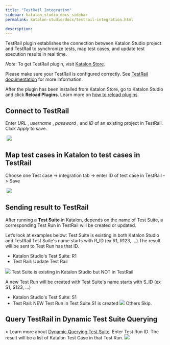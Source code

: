 ```yaml
---
title: "TestRail Integration" 
sidebar: katalon_studio_docs_sidebar
permalink: katalon-studio/docs/testrail-integration.html

description: 
---
```

TestRail plugin establishes the connection between Katalon Studio project and TestRail to synchronize tests, map test cases, and update test execution results in real time.

*Note*: To get TestRail plugin, visit [Katalon Store](https://store.katalon.com).

Please make sure your TestRail is configured correctly. See [TestRail documentation](http://docs.gurock.com/testrail-userguide/start) for more information.

After the plugin has been installed from Katalon Store, go to Katalon Studio and click **Reload Plugins**. Learn more on [how to reload plugins](https://docs.katalon.com/katalon-store/docs/user/access-store-in-KS.html#reload-plugins).

## Connect to TestRail
Enter *URL* , *username* , *password* , and *ID* of an existing project in TestRail. Click *Apply* to save.

 ![](../../images/katalon-studio/docs/testrail-integration/1_connect.png)
## Map test cases in Katalon to test cases in TestRail
Choose one Test case -&gt; integration tab -&gt; enter ID of test case in TestRail -&gt; Save

 ![](../../images/katalon-studio/docs/testrail-integration/2_mapping.png)
## Sending result to TestRail

After running a **Test Suite** in Katalon, depends on the name of Test Suite, a corresponding Test Run in TestRail will be created or updated.

Let’s look at examples below:
Test Suite is existing in both Katalon Studio and TestRail
Test Suite's name starts with R_ID (ex R1, R123, ...) The result will be sent to Test Run has that ID.

* Katalon Studio's Test Suite: R1
* Test Rail: Update Test Rail

![](../../images/katalon-studio/docs/testrail-integration/3_1_sending.png)
Test Suite is existing in Katalon Studio but NOT in TestRail

A new Test Run will be created with Test Suite's name starts with S_ID (ex S1, S123, ...)
* Katalon Studio's Test Suite: S1
* Test Rail: NEW Test Run in Test Suite S1 is created
![](../../images/katalon-studio/docs/testrail-integration/3_2_sending.png)
Others
Skip.

## Query TestRail in Dynamic Test Suite Querying
&gt; Learn more about [Dynamic Querying Test Suite](https://docs.katalon.com/katalon-studio/docs/dynamic-querying-test-suite.html).
Enter Test Run ID. The result will be a list of Katalon Test Case in that Test Run.
![](../../images/katalon-studio/docs/testrail-integration/4_querying.png)



